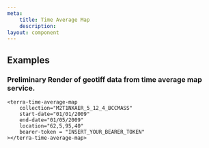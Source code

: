 ```yaml
---
meta:
    title: Time Average Map
    description:
layout: component
---
```

## Examples

### Preliminary Render of geotiff data from time average map service. 
```html:preview
<terra-time-average-map
    collection="M2T1NXAER_5_12_4_BCCMASS"
    start-date="01/01/2009"
    end-date="01/05/2009"
    location="62,5,95,40"
    bearer-token = "INSERT_YOUR_BEARER_TOKEN"
></terra-time-average-map>
```